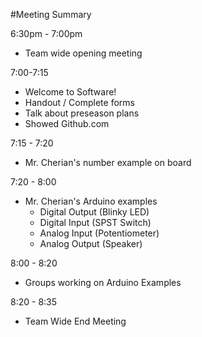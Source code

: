 #Meeting Summary

6:30pm - 7:00pm
  * Team wide opening meeting

7:00-7:15
  * Welcome to Software!
  * Handout / Complete forms
  * Talk about preseason plans
  * Showed Github.com

7:15 - 7:20
  * Mr. Cherian's number example on board

7:20 - 8:00
  * Mr. Cherian's Arduino examples
    * Digital Output (Blinky LED)
    * Digital Input (SPST Switch)
    * Analog Input (Potentiometer)
    * Analog Output (Speaker)

8:00 - 8:20
  * Groups working on Arduino Examples

8:20 - 8:35
  * Team Wide End Meeting
